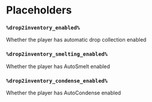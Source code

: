 # Placeholders
### `%drop2inventory_enabled%`
Whether the player has automatic drop collection enabled

### `%drop2inventory_smelting_enabled%`
Whether the player has AutoSmelt enabled

### `%drop2inventory_condense_enabled%`
Whether the player has AutoCondense enabled